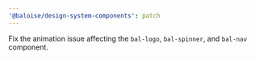 ```yaml
---
'@baloise/design-system-components': patch
---
```


Fix the animation issue affecting the `bal-logo`, `bal-spinner`, and `bal-nav` component.
